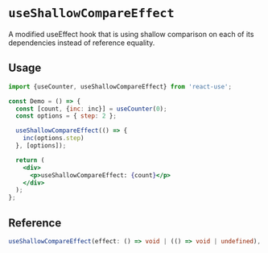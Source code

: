 # `useShallowCompareEffect`

A modified useEffect hook that is using shallow comparison on each of its dependencies instead of reference equality.

## Usage

```jsx
import {useCounter, useShallowCompareEffect} from 'react-use';

const Demo = () => {
  const [count, {inc: inc}] = useCounter(0);
  const options = { step: 2 };

  useShallowCompareEffect(() => {
    inc(options.step)
  }, [options]);

  return (
    <div>
      <p>useShallowCompareEffect: {count}</p>
    </div>
  );
};
```

## Reference

```ts
useShallowCompareEffect(effect: () => void | (() => void | undefined), deps);
```
